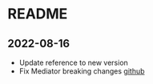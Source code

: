 # README

## 2022-08-16

- Update reference to new version
- Fix Mediator breaking changes [github](https://github.com/jbogard/MediatR/wiki/Migration-Guide-9.x-to-10.0)